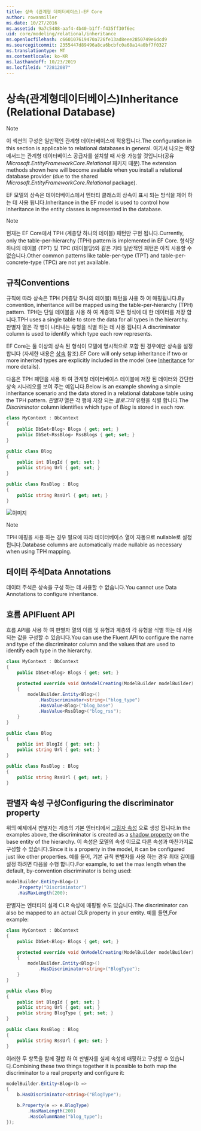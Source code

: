 ```yaml
---
title: 상속 (관계형 데이터베이스)-EF Core
author: rowanmiller
ms.date: 10/27/2016
ms.assetid: 9a7c5488-aaf4-4b40-b1ff-f435ff30f6ec
uid: core/modeling/relational/inheritance
ms.openlocfilehash: c660107619470a726fe13ad8eee2850749e6dcd9
ms.sourcegitcommit: 2355447d89496a8ca6bcbfc0a68a14a0bf7f0327
ms.translationtype: MT
ms.contentlocale: ko-KR
ms.lasthandoff: 10/23/2019
ms.locfileid: "72812087"
---
```

# <a name="inheritance-relational-database"></a><span data-ttu-id="6980a-102">상속(관계형데이터베이스)</span><span class="sxs-lookup"><span data-stu-id="6980a-102">Inheritance (Relational Database)</span></span>

> [!NOTE]  
> <span data-ttu-id="6980a-103">이 섹션의 구성은 일반적인 관계형 데이터베이스에 적용됩니다.</span><span class="sxs-lookup"><span data-stu-id="6980a-103">The configuration in this section is applicable to relational databases in general.</span></span> <span data-ttu-id="6980a-104">여기서 나오는 확장 메서드는 관계형 데이터베이스 공급자를 설치할 때 사용 가능할 것입니다(공유 *Microsoft.EntityFrameworkCore.Relational* 패키지 때문).</span><span class="sxs-lookup"><span data-stu-id="6980a-104">The extension methods shown here will become available when you install a relational database provider (due to the shared *Microsoft.EntityFrameworkCore.Relational* package).</span></span>

<span data-ttu-id="6980a-105">EF 모델의 상속은 데이터베이스에서 엔터티 클래스의 상속이 표시 되는 방식을 제어 하는 데 사용 됩니다.</span><span class="sxs-lookup"><span data-stu-id="6980a-105">Inheritance in the EF model is used to control how inheritance in the entity classes is represented in the database.</span></span>

> [!NOTE]  
> <span data-ttu-id="6980a-106">현재는 EF Core에서 TPH (계층당 하나의 테이블) 패턴만 구현 됩니다.</span><span class="sxs-lookup"><span data-stu-id="6980a-106">Currently, only the table-per-hierarchy (TPH) pattern is implemented in EF Core.</span></span> <span data-ttu-id="6980a-107">형식당 하나의 테이블 (TPT) 및 TPC (테이블당)와 같은 기타 일반적인 패턴은 아직 사용할 수 없습니다.</span><span class="sxs-lookup"><span data-stu-id="6980a-107">Other common patterns like table-per-type (TPT) and table-per-concrete-type (TPC) are not yet available.</span></span>

## <a name="conventions"></a><span data-ttu-id="6980a-108">규칙</span><span class="sxs-lookup"><span data-stu-id="6980a-108">Conventions</span></span>

<span data-ttu-id="6980a-109">규칙에 따라 상속은 TPH (계층당 하나의 테이블) 패턴을 사용 하 여 매핑됩니다.</span><span class="sxs-lookup"><span data-stu-id="6980a-109">By convention, inheritance will be mapped using the table-per-hierarchy (TPH) pattern.</span></span> <span data-ttu-id="6980a-110">TPH는 단일 테이블을 사용 하 여 계층의 모든 형식에 대 한 데이터를 저장 합니다.</span><span class="sxs-lookup"><span data-stu-id="6980a-110">TPH uses a single table to store the data for all types in the hierarchy.</span></span> <span data-ttu-id="6980a-111">판별자 열은 각 행이 나타내는 유형을 식별 하는 데 사용 됩니다.</span><span class="sxs-lookup"><span data-stu-id="6980a-111">A discriminator column is used to identify which type each row represents.</span></span>

<span data-ttu-id="6980a-112">EF Core는 둘 이상의 상속 된 형식이 모델에 명시적으로 포함 된 경우에만 상속을 설정 합니다 (자세한 내용은 [상속](../inheritance.md) 참조).</span><span class="sxs-lookup"><span data-stu-id="6980a-112">EF Core will only setup inheritance if two or more inherited types are explicitly included in the model (see [Inheritance](../inheritance.md) for more details).</span></span>

<span data-ttu-id="6980a-113">다음은 TPH 패턴을 사용 하 여 관계형 데이터베이스 테이블에 저장 된 데이터와 간단한 상속 시나리오를 보여 주는 예입니다.</span><span class="sxs-lookup"><span data-stu-id="6980a-113">Below is an example showing a simple inheritance scenario and the data stored in a relational database table using the TPH pattern.</span></span> <span data-ttu-id="6980a-114">*판별자* 열은 각 행에 저장 되는 *블로그의* 유형을 식별 합니다.</span><span class="sxs-lookup"><span data-stu-id="6980a-114">The *Discriminator* column identifies which type of *Blog* is stored in each row.</span></span>

<!-- [!code-csharp[Main](samples/core/relational/Modeling/Conventions/InheritanceDbSets.cs)] -->
``` csharp
class MyContext : DbContext
{
    public DbSet<Blog> Blogs { get; set; }
    public DbSet<RssBlog> RssBlogs { get; set; }
}

public class Blog
{
    public int BlogId { get; set; }
    public string Url { get; set; }
}

public class RssBlog : Blog
{
    public string RssUrl { get; set; }
}
```

![이미지](_static/inheritance-tph-data.png)

>[!NOTE]
> <span data-ttu-id="6980a-116">TPH 매핑을 사용 하는 경우 필요에 따라 데이터베이스 열이 자동으로 nullable로 설정 됩니다.</span><span class="sxs-lookup"><span data-stu-id="6980a-116">Database columns are automatically made nullable as necessary when using TPH mapping.</span></span>

## <a name="data-annotations"></a><span data-ttu-id="6980a-117">데이터 주석</span><span class="sxs-lookup"><span data-stu-id="6980a-117">Data Annotations</span></span>

<span data-ttu-id="6980a-118">데이터 주석은 상속을 구성 하는 데 사용할 수 없습니다.</span><span class="sxs-lookup"><span data-stu-id="6980a-118">You cannot use Data Annotations to configure inheritance.</span></span>

## <a name="fluent-api"></a><span data-ttu-id="6980a-119">흐름 API</span><span class="sxs-lookup"><span data-stu-id="6980a-119">Fluent API</span></span>

<span data-ttu-id="6980a-120">흐름 API를 사용 하 여 판별자 열의 이름 및 유형과 계층의 각 유형을 식별 하는 데 사용 되는 값을 구성할 수 있습니다.</span><span class="sxs-lookup"><span data-stu-id="6980a-120">You can use the Fluent API to configure the name and type of the discriminator column and the values that are used to identify each type in the hierarchy.</span></span>

<!-- [!code-csharp[Main](samples/core/relational/Modeling/FluentAPI/InheritanceTPHDiscriminator.cs?highlight=7,8,9,10)] -->
``` csharp
class MyContext : DbContext
{
    public DbSet<Blog> Blogs { get; set; }

    protected override void OnModelCreating(ModelBuilder modelBuilder)
    {
        modelBuilder.Entity<Blog>()
            .HasDiscriminator<string>("blog_type")
            .HasValue<Blog>("blog_base")
            .HasValue<RssBlog>("blog_rss");
    }
}

public class Blog
{
    public int BlogId { get; set; }
    public string Url { get; set; }
}

public class RssBlog : Blog
{
    public string RssUrl { get; set; }
}
```

## <a name="configuring-the-discriminator-property"></a><span data-ttu-id="6980a-121">판별자 속성 구성</span><span class="sxs-lookup"><span data-stu-id="6980a-121">Configuring the discriminator property</span></span>

<span data-ttu-id="6980a-122">위의 예제에서 판별자는 계층의 기본 엔터티에서 [그림자 속성](xref:core/modeling/shadow-properties) 으로 생성 됩니다.</span><span class="sxs-lookup"><span data-stu-id="6980a-122">In the examples above, the discriminator is created as a [shadow property](xref:core/modeling/shadow-properties) on the base entity of the hierarchy.</span></span> <span data-ttu-id="6980a-123">이 속성은 모델의 속성 이므로 다른 속성과 마찬가지로 구성할 수 있습니다.</span><span class="sxs-lookup"><span data-stu-id="6980a-123">Since it is a property in the model, it can be configured just like other properties.</span></span> <span data-ttu-id="6980a-124">예를 들어, 기본 규칙 판별자를 사용 하는 경우 최대 길이를 설정 하려면 다음을 수행 합니다.</span><span class="sxs-lookup"><span data-stu-id="6980a-124">For example, to set the max length when the default, by-convention discriminator is being used:</span></span>

```C#
modelBuilder.Entity<Blog>()
    .Property("Discriminator")
    .HasMaxLength(200);
```

<span data-ttu-id="6980a-125">판별자는 엔터티의 실제 CLR 속성에 매핑될 수도 있습니다.</span><span class="sxs-lookup"><span data-stu-id="6980a-125">The discriminator can also be mapped to an actual CLR property in your entity.</span></span> <span data-ttu-id="6980a-126">예를 들면,</span><span class="sxs-lookup"><span data-stu-id="6980a-126">For example:</span></span>

```C#
class MyContext : DbContext
{
    public DbSet<Blog> Blogs { get; set; }

    protected override void OnModelCreating(ModelBuilder modelBuilder)
    {
        modelBuilder.Entity<Blog>()
            .HasDiscriminator<string>("BlogType");
    }
}

public class Blog
{
    public int BlogId { get; set; }
    public string Url { get; set; }
    public string BlogType { get; set; }
}

public class RssBlog : Blog
{
    public string RssUrl { get; set; }
}
```

<span data-ttu-id="6980a-127">이러한 두 항목을 함께 결합 하 여 판별자를 실제 속성에 매핑하고 구성할 수 있습니다.</span><span class="sxs-lookup"><span data-stu-id="6980a-127">Combining these two things together it is possible to both map the discriminator to a real property and configure it:</span></span>

```C#
modelBuilder.Entity<Blog>(b =>
{
    b.HasDiscriminator<string>("BlogType");

    b.Property(e => e.BlogType)
        .HasMaxLength(200)
        .HasColumnName("blog_type");
});
```
